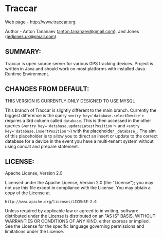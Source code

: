 
# Traccar # 

Web page - http://www.traccar.org

Author - Anton Tananaev (anton.tananaev@gmail.com), Jed Jones (jedjones.uk@gmail.com)

SUMMARY:
-----------

Traccar is open source server for various GPS tracking devices.
Project is written in Java and should work on most platforms with
installed Java Runtime Environment.

CHANGES FROM DEFAULT:
-----------
THIS VERSION IS CURRENTLY ONLY DESIGNED TO USE MYSQL

This branch of Traccar is slightly different to the main branch.
Currently the biggest difference is  the query `<entry key='database.selectDevice'>`
requires a 3rd column called `database`. This is then accessed in the other queries
(`<entry key='database.updateLatestPosition'>` and `<entry key='database.insertPosition'>`)
with the placeholder `_database_`. The aim of this placeholder is to allow you to 
direct an insert or update to the correct database for a device in the event 
you have a multi-tenant system without using concat and prepare statement.


LICENSE:
-----------
Apache License, Version 2.0

Licensed under the Apache License, Version 2.0 (the "License");
you may not use this file except in compliance with the License.
You may obtain a copy of the License at

    http://www.apache.org/licenses/LICENSE-2.0

Unless required by applicable law or agreed to in writing, software
distributed under the License is distributed on an "AS IS" BASIS,
WITHOUT WARRANTIES OR CONDITIONS OF ANY KIND, either express or implied.
See the License for the specific language governing permissions and
limitations under the License.

